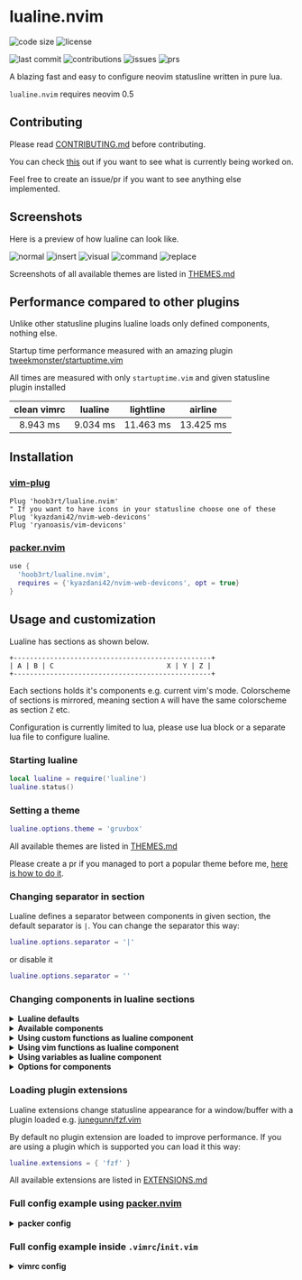 # lualine.nvim
![code size](https://img.shields.io/github/languages/code-size/hoob3rt/lualine.nvim?style=flat-square)
![license](https://img.shields.io/github/license/hoob3rt/lualine.nvim?style=flat-square)

![last commit](https://img.shields.io/github/last-commit/hoob3rt/lualine.nvim?style=flat-square)
![contributions](https://img.shields.io/github/contributors/hoob3rt/lualine.nvim?style=flat-square)
![issues](https://img.shields.io/github/issues-raw/hoob3rt/lualine.nvim?style=flat-square)
![prs](https://img.shields.io/github/issues-pr-raw/hoob3rt/lualine.nvim?style=flat-square)

A blazing fast and easy to configure neovim statusline written in pure lua.

`lualine.nvim` requires neovim 0.5

## Contributing
Please read [CONTRIBUTING.md](./CONTRIBUTING.md) before contributing.

You can check [this](https://github.com/hoob3rt/lualine.nvim/projects/3) out if you want to see what is currently being worked on.

Feel free to create an issue/pr if you want to see anything else implemented.

## Screenshots
Here is a preview of how lualine can look like.

![normal](https://user-images.githubusercontent.com/41551030/103467902-06b44080-4d54-11eb-89db-6d3bebf449fa.png)
![insert](https://user-images.githubusercontent.com/41551030/103467914-1764b680-4d54-11eb-9e3d-528d3568dce7.png)
![visual](https://user-images.githubusercontent.com/41551030/103467916-23507880-4d54-11eb-804e-5b1c4d6e3db3.png)
![command](https://user-images.githubusercontent.com/41551030/103467919-2ba8b380-4d54-11eb-8585-6c667fd5082e.png)
![replace](https://user-images.githubusercontent.com/41551030/103467925-32372b00-4d54-11eb-88d6-6d39c46854d8.png)

Screenshots of all available themes are listed in [THEMES.md](./THEMES.md)

## Performance compared to other plugins
Unlike other statusline plugins lualine loads only defined components, nothing else.

Startup time performance measured with an amazing plugin [tweekmonster/startuptime.vim](https://github.com/tweekmonster/startuptime.vim)

All times are measured with only `startuptime.vim` and given statusline plugin installed

| clean vimrc    | lualine      | lightline    |  airline     |
| :------------: | :----------: | :----------: | :----------: |
|  8.943 ms      | 9.034 ms     |  11.463 ms   | 13.425 ms    |


## Installation
### [vim-plug](https://github.com/junegunn/vim-plug)
```vim
Plug 'hoob3rt/lualine.nvim'
" If you want to have icons in your statusline choose one of these
Plug 'kyazdani42/nvim-web-devicons'
Plug 'ryanoasis/vim-devicons'
```
### [packer.nvim](https://github.com/wbthomason/packer.nvim)
```lua
use {
  'hoob3rt/lualine.nvim',
  requires = {'kyazdani42/nvim-web-devicons', opt = true}
}
```

## Usage and customization
Lualine has sections as shown below.

```
+-------------------------------------------------+
| A | B | C                            X | Y | Z |
+-------------------------------------------------+
```

Each sections holds it's components e.g. current vim's mode.
Colorscheme of sections is mirrored, meaning section `A` will have the same colorscheme as section `Z` etc.

Configuration is currently limited to lua, please use lua block or a separate lua file to configure lualine.

### Starting lualine
```lua
local lualine = require('lualine')
lualine.status()
```
### Setting a theme
```lua
lualine.options.theme = 'gruvbox'
```

All available themes are listed in [THEMES.md](./THEMES.md)

Please create a pr if you managed to port a popular theme before me, [here is how to do it](./CONTRIBUTING.md).

### Changing separator in section
Lualine defines a separator between components in given section, the default
separator is `|`. You can change the separator this way:

```lua
lualine.options.separator = '|'
```

or disable it

```lua
lualine.options.separator = ''
```

### Changing components in lualine sections

<details>
<summary><b>Lualine defaults</b></summary>

```lua
lualine.sections = {
  lualine_a = { 'mode' },
  lualine_b = { 'branch' },
  lualine_c = { 'filename' },
  lualine_x = { 'encoding', 'fileformat', 'filetype' },
  lualine_y = { 'progress' },
  lualine_z = { 'location'  },
}

lualine.inactive_sections = {
  lualine_a = {  },
  lualine_b = {  },
  lualine_c = { 'filename' },
  lualine_x = { 'location' },
  lualine_y = {  },
  lualine_z = {  }
}
```

</details>

<details>
<summary><b>Available components</b></summary>

* general
  * branch
  * encoding
  * fileformat
  * filename
  * filetype
  * location
  * mode
  * progress
  * signify

</details>

<details>
<summary><b>Using custom functions as lualine component</b></summary>

You can define a custom function as a lualine component

```lua
local function hello()
  return [[hello world]]
end
lualine.sections.lualine_a = { hello }
```

</details>

<details>

<summary><b>Using vim functions as lualine component</b></summary>

You can use vim functions as a lualine component

```
lualine.sections.lualine_b = { 'FugitiveHead' }
```

</details>

<details>
<summary><b>Using variables as lualine component</b></summary>

You can use variables from vim and lua globals as a lualine component
Variables from g:, v:, t:, w:, b:, o, go:, vo:, to:, wo:, bo: scopes
can be used. Scopes ending with o are options usualy accessed with `&` in vimscript

```
lualine.sections.lualine_b = { 'g:coc_status', 'bo:filetype' }
```

</details>

<details>
<summary><b>Options for components</b></summary>

### Available options:

#### Global Default options

Default options act as default for all components
- icons_enabled (Default: true)
  Displays icons on components
  You should have powerline supported fonts to see
  icons properly.\
  *Suported by branch, fileformat, filetype, location*\
  Example:
  ```lua
  lualine.options.icons_enabled = true

  ```

#### Genaral options
  These options are available for all components.\
    option&nbsp; &nbsp; &nbsp;(default_value)\
    ----------&nbsp; &nbsp; &nbsp; &nbsp;----------------------
- padding       (1)\
  spaces on left and right
- left_padding  (1)\
  spaces on left
- right_padding (1)\
  spaces on right
- icon          (depends on component)
  displays an icon infront of component
- icons_enabled (true)
  whether to show icon(if available)
- separator ('|')
  which separator to use at end of component
- upper         (false)\
  Displayed in upper case
- lower         (false)\
  Displayed in lower case
- format        (nil)\
  Takes a function . The funtion gets the result of component
  as argument and it's return value is displayed. So this function
  can parse and format the output as user wants.
- color         (Theme colors)\
  color option can be used to set custom color to a component\
  **Color format:**\
  `lua color = {fg = '#rrggbb', bg= '#rrggbb', gui='style'}`\
  the members of color table are optional and default to theme

#### Component specific options
  These options are available for specific components only.\
  List of options are given below.
- filename
  - file_status        (true)\
   Whether to display filemodified status in filename
  - shorten      (true)\
   Whether to display full/relative path with filename
  - full_path     (false)\
   Whether to display full path when shorten is false
- fileformat
  - icons_enabled (true)\
   Whether to displays icon before component
- signify
  - colored        (true)\
    Whether to show colors. Colors are automaticaly
		extracted from colorscheme . If you want to change
		any of those you can use options given below.
  - color_added    ('#90ee90')\
    Foreground color of added section
  - color_modified ('#f0e130')\
    Foreground color of modified section
  - color_removed  ('#ff0038')\
    Foreground color of removed section

**Example:**
```lua
lualine.sections.lualine_b = {
  {
    'branch',
    icon = '',
    upper = true,
    color = { fg = '#00aa22' }
  },
  {
    'filename',
    full_name = true,
    shorten = true,
    format = function(name)
      -- Capitalize first charecter of filename to capital.
      local path, fname = name:match('(.*/)(.*)')
				if not path then path = ''; fname = name end
        return path .. fname:sub(1, 1):upper() .. fname:sub(2, #fname)
    end
  }
}
```

</details>

### Loading plugin extensions
Lualine extensions change statusline appearance for a window/buffer with a plugin loaded e.g. [junegunn/fzf.vim](https://github.com/junegunn/fzf.vim)

By default no plugin extension are loaded to improve performance. If you are using a plugin which is supported you can load it this way:
```lua
lualine.extensions = { 'fzf' }
```

All available extensions are listed in [EXTENSIONS.md](./EXTENSIONS.md)

### Full config example using [packer.nvim](https://github.com/wbthomason/packer.nvim)

<details>
<summary><b>packer config</b></summary>

```lua
  use {
    'hoob3rt/lualine.nvim',
    requires = {'kyazdani42/nvim-web-devicons', opt = true},
    config = function()
      local lualine = require('lualine')
      lualine.options = {
        theme = 'gruvbox',
        separator = '|',
        icons_enabled = true,
      }
      lualine.sections = {
        lualine_a = { 'mode' },
        lualine_b = { 'branch' },
        lualine_c = { 'filename' },
        lualine_x = { 'encoding', 'fileformat', 'filetype' },
        lualine_y = { 'progress' },
        lualine_z = { 'location'  },
      }
      lualine.inactive_sections = {
        lualine_a = {  },
        lualine_b = {  },
        lualine_c = { 'filename' },
        lualine_x = { 'location' },
        lualine_y = {  },
        lualine_z = {   }
      }
      lualine.extensions = { 'fzf' }
      lualine.status()
    end
  }
```

</details>

### Full config example inside `.vimrc`/`init.vim`

<details>
<summary><b>vimrc config</b></summary>

```vim
lua << EOF
local lualine = require('lualine')
    lualine.options = {
      theme = 'gruvbox',
      separator = '|',
      icons_enabled = true,
    }
    lualine.sections = {
      lualine_a = { 'mode' },
      lualine_b = { 'branch' },
      lualine_c = { 'filename' },
      lualine_x = { 'encoding', 'fileformat', 'filetype' },
      lualine_y = { 'progress' },
      lualine_z = { 'location'  },
    }
    lualine.inactive_sections = {
      lualine_a = {  },
      lualine_b = {  },
      lualine_c = { 'filename' },
      lualine_x = { 'location' },
      lualine_y = {  },
      lualine_z = {   }
    }
    lualine.extensions = { 'fzf' }
    lualine.status()
EOF
```
</details>
